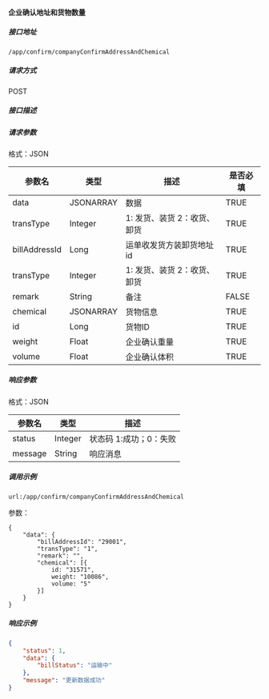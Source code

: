 #### 企业确认地址和货物数量

##### 接口地址

```
/app/confirm/companyConfirmAddressAndChemical
```

##### 请求方式

POST

##### 接口描述

##### 请求参数

格式：JSON

| 参数名 | 类型 | 描述 | 是否必填 |
| --- | --- | --- | --- |
| data | JSONARRAY | 数据 | TRUE |
| transType | Integer | 1: 发货、装货 2：收货、卸货 | TRUE |
| billAddressId | Long | 运单收发货方装卸货地址id | TRUE |
| transType | Integer | 1: 发货、装货 2：收货、卸货 | TRUE |
| remark| String |备注|FALSE|
| chemical| JSONARRAY| 货物信息 |TRUE|
| id| Long | 货物ID |TRUE|
| weight| Float| 企业确认重量 |TRUE|
| volume| Float| 企业确认体积 |TRUE|

##### 响应参数

格式：JSON

| 参数名 | 类型 | 描述 |
| --- | --- | --- |
| status | Integer | 状态码 1:成功；0：失败 |
| message | String | 响应消息 |

##### 调用示例

```
url:/app/confirm/companyConfirmAddressAndChemical

```

参数：

```
{
	"data": {
		"billAddressId": "29001",
		"transType": "1",
		"remark": "",
		"chemical": [{
			id: "31571",
			weight: "10086",
			volume: "5"
		}]
	}
}
```

##### 响应示例

```json
{
    "status": 1,
    "data": {
        "billStatus": "运输中"
    },
    "message": "更新数据成功"
}
```



